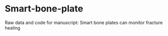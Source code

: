 # Smart-bone-plate
Raw data and code for manuscript: Smart bone plates can monitor fracture healing
